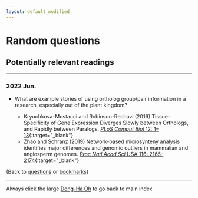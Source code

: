 ```yaml
---
layout: default_modified
---
```


# Random questions

## Potentially relevant readings
___

### 2022 Jun.

- What are example stories of using ortholog group/pair information in a research, especially out of the plant kingdom?

	- Kryuchkova-Mostacci and Robinson-Rechavi (2016) Tissue-Specificity of Gene Expression Diverges Slowly between Orthologs, and Rapidly between Paralogs. [_PLoS Comput Biol_ 12: 1–13](https://doi.org/10.1371/journal.pcbi.1005274){:target="_blank"}
	- Zhao and Schranz (2019) Network-based microsynteny analysis identifies major differences and genomic outliers in mammalian and angiosperm genomes. [_Proc Natl Acad Sci_ USA 116: 2165–2174](https://doi.org/10.1073/pnas.1801757116){:target="_blank"}


(Back to [questions](random.md) or [bookmarks](bookmarks.md))

___
Always click the large [Dong-Ha Oh](index.md) to go back to main index